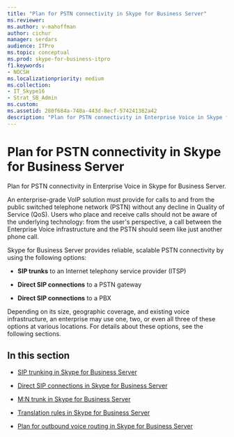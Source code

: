 ```yaml
---
title: "Plan for PSTN connectivity in Skype for Business Server"
ms.reviewer: 
ms.author: v-mahoffman
author: cichur
manager: serdars
audience: ITPro
ms.topic: conceptual
ms.prod: skype-for-business-itpro
f1.keywords:
- NOCSH
ms.localizationpriority: medium
ms.collection: 
- IT_Skype16
- Strat_SB_Admin
ms.custom:
ms.assetid: 280f684a-740a-443d-8ecf-574241382a42
description: "Plan for PSTN connectivity in Enterprise Voice in Skype for Business Server."
---
```


# Plan for PSTN connectivity in Skype for Business Server
 
Plan for PSTN connectivity in Enterprise Voice in Skype for Business Server.
  
An enterprise-grade VoIP solution must provide for calls to and from the public switched telephone network (PSTN) without any decline in Quality of Service (QoS). Users who place and receive calls should not be aware of the underlying technology: from the user's perspective, a call between the Enterprise Voice infrastructure and the PSTN should seem like just another phone call.
  
Skype for Business Server provides reliable, scalable PSTN connectivity by using the following options:
  
- **SIP trunks** to an Internet telephony service provider (ITSP)
    
- **Direct SIP connections** to a PSTN gateway
    
- **Direct SIP connections** to a PBX
    
Depending on its size, geographic coverage, and existing voice infrastructure, an enterprise may use one, two, or even all three of these options at various locations. For details about these options, see the following sections.
  
## In this section

- [SIP trunking in Skype for Business Server](sip-trunking.md)
    
- [Direct SIP connections in Skype for Business Server](direct-sip.md)
    
- [M:N trunk in Skype for Business Server](m-n-trunk.md)
    
- [Translation rules in Skype for Business Server](translation-rules.md)
    
- [Plan for outbound voice routing in Skype for Business Server](outbound-voice-routing.md)
    

